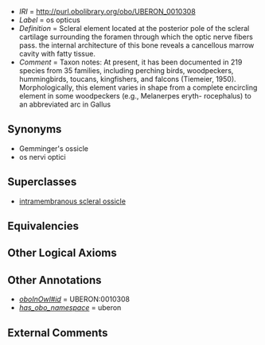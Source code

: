  * *IRI* = http://purl.obolibrary.org/obo/UBERON_0010308
 * *Label* = os opticus
 * *Definition* = Scleral element located at the posterior pole of the scleral cartilage surrounding the foramen through which the optic nerve fibers pass. the internal architecture of this bone reveals a cancellous marrow cavity with fatty tissue.
 * *Comment* = Taxon notes: At present, it has been documented in 219 species from 35 families, including perching birds, woodpeckers, hummingbirds, toucans, kingfishers, and falcons (Tiemeier, 1950). Morphologically, this element varies in shape from a complete encircling element in some woodpeckers (e.g., Melanerpes eryth- rocephalus) to an abbreviated arc in Gallus

## Synonyms

 * Gemminger's ossicle
 * os nervi optici

## Superclasses

 * [intramembranous scleral ossicle](../../UBERON/98/UBERON_0010298.md)

## Equivalencies


## Other Logical Axioms


## Other Annotations

 * *[oboInOwl#id](../../id/oboInOwl#id.md)* = UBERON:0010308
 * *[has_obo_namespace](../../ce/oboInOwl#hasOBONamespace.md)* = uberon

## External Comments

